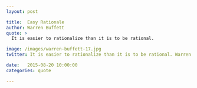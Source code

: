 ```yaml
---
layout: post

title:  Easy Rationale
author: Warren Buffett
quote: >
  It is easier to rationalize than it is to be rational.

image: /images/warren-buffett-17.jpg
twitter: It is easier to rationalize than it is to be rational. Warren Buffett http://quotes.stockflare.com/

date:   2015-08-20 10:00:00
categories: quote

---
```


